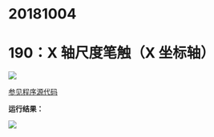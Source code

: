 # 20181004

# 190：X 轴尺度笔触（X 坐标轴）

<img src="http://image.renkaigis.com/keepcoding/2018100401.png">

<a href="https://github.com/renkaigis/KeepCoding/tree/master/2018/10/04" target="_blank">参见程序源代码</a>

**运行结果：**

<img src="http://image.renkaigis.com/keepcoding/2018100402.png">